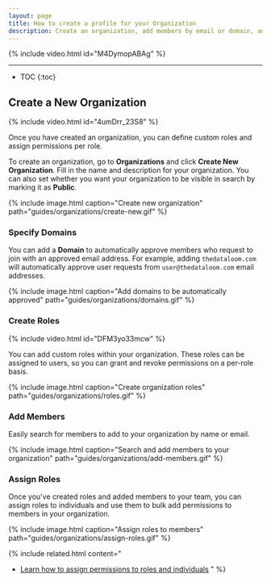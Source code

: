 ```yaml
---
layout: page
title: How to create a profile for your Organization
description: Create an organization, add members by email or domain, and assign user roles.
---
```


{% include video.html id="M4DymopABAg" %}

<hr>

* TOC
{:toc}

## Create a New Organization

{% include video.html
  id="4umDrr_23S8"
%}

Once you have created an organization, you can define custom roles and assign permissions per role.

To create an organization, go to **Organizations** and click **Create New Organization**. Fill in the name and description for your organization. You can also set whether you want your organization to be visible in search by marking it as **Public**.

{%
  include image.html
  caption="Create new organization"
  path="guides/organizations/create-new.gif"
%}

### Specify Domains

You can add a **Domain** to automatically approve members who request to join with an approved email address. For example, adding `thedataloom.com` will automatically approve user requests from `user@thedataloom.com` email addresses.

{%
  include image.html
  caption="Add domains to be automatically approved"
  path="guides/organizations/domains.gif"
%}

### Create Roles

{% include video.html
  id="DFM3yo33mcw"
%}

You can add custom roles within your organization. These roles can be assigned to users, so you can grant and revoke permissions on a per-role basis.

{%
  include image.html
  caption="Create organization roles"
  path="guides/organizations/roles.gif"
%}

### Add Members

Easily search for members to add to your organization by name or email.

{%
  include image.html
  caption="Search and add members to your organization" path="guides/organizations/add-members.gif"
%}

### Assign Roles

Once you've created roles and added members to your team, you can assign roles to individuals and use them to bulk add permissions to members in your organization.

{%
  include image.html
  caption="Assign roles to members"
  path="guides/organizations/assign-roles.gif"
%}

{%
  include related.html
  content="
* [Learn how to assign permissions to roles and individuals](/guides/permissions/)
"
%}
